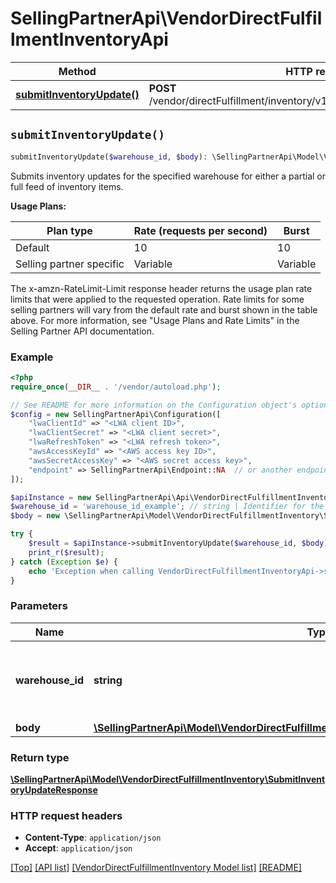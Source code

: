 # SellingPartnerApi\VendorDirectFulfillmentInventoryApi

Method | HTTP request | Description
------------- | ------------- | -------------
[**submitInventoryUpdate()**](VendorDirectFulfillmentInventoryApi.md#submitInventoryUpdate) | **POST** /vendor/directFulfillment/inventory/v1/warehouses/{warehouseId}/items | 


## `submitInventoryUpdate()`

```php
submitInventoryUpdate($warehouse_id, $body): \SellingPartnerApi\Model\VendorDirectFulfillmentInventory\SubmitInventoryUpdateResponse
```



Submits inventory updates for the specified warehouse for either a partial or full feed of inventory items.

**Usage Plans:**

| Plan type | Rate (requests per second) | Burst |
| ---- | ---- | ---- |
|Default| 10 | 10 |
|Selling partner specific| Variable | Variable |

The x-amzn-RateLimit-Limit response header returns the usage plan rate limits that were applied to the requested operation. Rate limits for some selling partners will vary from the default rate and burst shown in the table above. For more information, see \"Usage Plans and Rate Limits\" in the Selling Partner API documentation.

### Example

```php
<?php
require_once(__DIR__ . '/vendor/autoload.php');

// See README for more information on the Configuration object's options
$config = new SellingPartnerApi\Configuration([
    "lwaClientId" => "<LWA client ID>",
    "lwaClientSecret" => "<LWA client secret>",
    "lwaRefreshToken" => "<LWA refresh token>",
    "awsAccessKeyId" => "<AWS access key ID>",
    "awsSecretAccessKey" => "<AWS secret access key>",
    "endpoint" => SellingPartnerApi\Endpoint::NA  // or another endpoint from lib/Endpoints.php
]);

$apiInstance = new SellingPartnerApi\Api\VendorDirectFulfillmentInventoryApi($config);
$warehouse_id = 'warehouse_id_example'; // string | Identifier for the warehouse for which to update inventory.
$body = new \SellingPartnerApi\Model\VendorDirectFulfillmentInventory\SubmitInventoryUpdateRequest(); // \SellingPartnerApi\Model\VendorDirectFulfillmentInventory\SubmitInventoryUpdateRequest

try {
    $result = $apiInstance->submitInventoryUpdate($warehouse_id, $body);
    print_r($result);
} catch (Exception $e) {
    echo 'Exception when calling VendorDirectFulfillmentInventoryApi->submitInventoryUpdate: ', $e->getMessage(), PHP_EOL;
}
```

### Parameters

Name | Type | Description  | Notes
------------- | ------------- | ------------- | -------------
 **warehouse_id** | **string**| Identifier for the warehouse for which to update inventory. |
 **body** | [**\SellingPartnerApi\Model\VendorDirectFulfillmentInventory\SubmitInventoryUpdateRequest**](../Model/VendorDirectFulfillmentInventory/SubmitInventoryUpdateRequest.md)|  |

### Return type

[**\SellingPartnerApi\Model\VendorDirectFulfillmentInventory\SubmitInventoryUpdateResponse**](../Model/VendorDirectFulfillmentInventory/SubmitInventoryUpdateResponse.md)

### HTTP request headers

- **Content-Type**: `application/json`
- **Accept**: `application/json`

[[Top]](#) [[API list]](../)
[[VendorDirectFulfillmentInventory Model list]](../Model/VendorDirectFulfillmentInventory)
[[README]](../../README.md)
